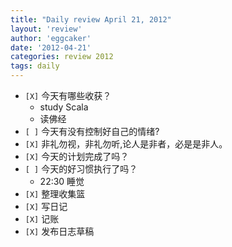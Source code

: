 ```yaml
---
title: "Daily review April 21, 2012" 
layout: 'review'
author: 'eggcaker'
date: '2012-04-21'
categories: review 2012
tags: daily
---
```



  * `[X]` 今天有哪些收获？ 
    * study Scala 
    * 读佛经 
  * `[ ]` 今天有没有控制好自己的情绪? 
  * `[X]` 非礼勿视，非礼勿听,论人是非者，必是是非人。 
  * `[X]` 今天的计划完成了吗？ 
  * `[ ]` 今天的好习惯执行了吗？ 
    * 22:30 睡觉 
  * `[X]` 整理收集篮 
  * `[X]` 写日记 
  * `[X]` 记账 
  * `[X]` 发布日志草稿 

